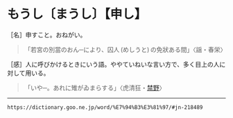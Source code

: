 # もうし〔まうし〕【申し】

［名］申すこと。おねがい。
>「若宮の別當のおん─により、囚人 (めしうと) の免狀ある間」〈謡・春栄〉
        
［感］人に呼びかけるときにいう語。ややていねいな言い方で、多く目上の人に対して用いる。
>「いや─。あれに雉がゐまらする」〈虎清狂・[禁野](https://dictionary.goo.ne.jp/word/%E7%A6%81%E9%87%8E/#jn-59859)〉

---
`https://dictionary.goo.ne.jp/word/%E7%94%B3%E3%81%97/#jn-218489`